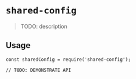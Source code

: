 # `shared-config`

> TODO: description

## Usage

```
const sharedConfig = require('shared-config');

// TODO: DEMONSTRATE API
```
